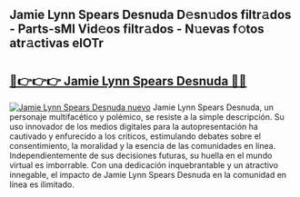 ## Jamie Lynn Spears Desnuda D𝚎sn𝚞dos filtr𝚊dos - Parts-sMI Vid𝚎os filtr𝚊dos - N𝚞evas f𝚘tos atr𝚊ctivas elOTr

# <h2><a href="http://mb1jw1.tromn.icu/?c=Jamie+Lynn+Spears+Desnuda">🔗👉👉👉 Jamie Lynn Spears Desnuda 🔗🔗</a></h2>

[![Jamie Lynn Spears Desnuda nuevo](https://i.imgur.com/pEAQMta.gif)](http://mb1jw1.tromn.icu/?c=Jamie+Lynn+Spears+Desnuda)
Jamie Lynn Spears Desnuda, un personaje multifacético y polémico, se resiste a la simple descripción. Su uso innovador de los medios digitales para la autopresentación ha cautivado y enfurecido a los críticos, estimulando debates sobre el consentimiento, la moralidad y la esencia de las comunidades en línea. Independientemente de sus decisiones futuras, su huella en el mundo virtual es imborrable. Con una dedicación inquebrantable y un atractivo innegable, el impacto de Jamie Lynn Spears Desnuda en la comunidad en línea es ilimitado.
